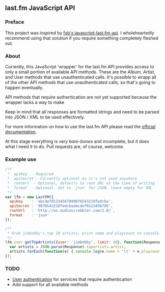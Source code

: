 last.fm JavaScript API
---

### Preface

This project was inspired by [fxb's javascript-last.fm-api](https://github.com/fxb/javascript-last.fm-api). I wholeheartedly recommend using that solution if you require something completely fleshed out.

### About

Currently, this JavaScript 'wrapper' for the last.fm API provides access to only a small portion of available API methods. These are the Album, Artist, and User methods that use unauthenticated calls. It's possible to wrapp all of the other API methods that use unauthenticated calls, so that's going to happen eventually.

API methods that require authentication are not yet supported because the wrapper lacks a way to make 

Keep in mind that all responses are formatted strings and need to be parsed into JSON / XML to be used effectively.

For more information on how to use the last.fm API please read the [official documentation](http://www.last.fm/api/).

At this stage everything is very _bare-bones_ and incomplete, but it does what I need it to do. Pull requests are, of course, welcome.

### Example use

```javascript
/**
 * `apiKey` - Required
 * `apiSecret`- Currently optional as it's not used anywhere
 * `rootUrl` - Optional, defaults to root URL at the time of writing
 * `format` - Optional. Set to `json` for JSON, leave empty for XML
 */
var lfm = new LastFM({
  apiKey    : 'abcdef01234567899876543210fedcba',
  apiSecret : '9876543210fedcbaabcdef0123456789',
  rootUrl   : 'http://ws.audioscrobbler.com/2.0/',
  format    : 'json'
});

/**
 * Grab jimbobby's top 10 artists, print name and playcount to console
 */
lfm.user.getTopArtists({user: 'jimbobby', limit: 10}, function(Response) {
  var artists = JSON.parse(Response).topartists.artist;
  artists.forEach(function(e) { console.log(e.name + '\t' + e.playcount); });
});
```
### TODO

* [User authentication](http://www.last.fm/api/authentication) for services that require authentication
* Add support for all available methods
